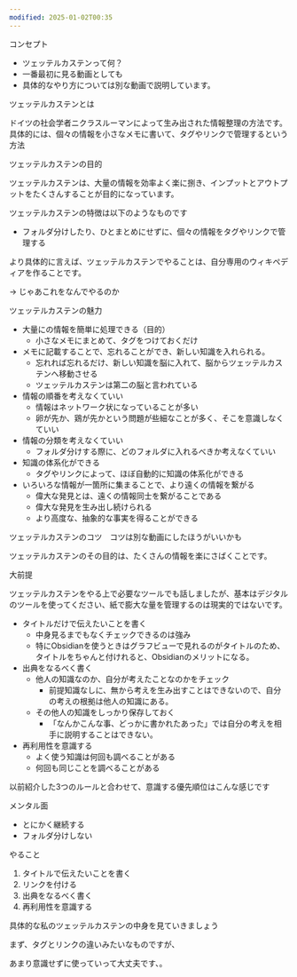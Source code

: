 ```yaml
---
modified: 2025-01-02T00:35
---
```

  

コンセプト

- ツェッテルカステンって何？
- 一番最初に見る動画としても
- 具体的なやり方については別な動画で説明しています。

  

ツェッテルカステンとは

ドイツの社会学者ニクラスルーマンによって生み出された情報整理の方法です。  
具体的には、個々の情報を小さなメモに書いて、タグやリンクで管理するという方法  

  

ツェッテルカステンの目的

ツェッテルカステンは、大量の情報を効率よく楽に捌き、インプットとアウトプットをたくさんすることが目的になっています。

  

ツェッテルカステンの特徴は以下のようなものです

- フォルダ分けしたり、ひとまとめにせずに、個々の情報をタグやリンクで管理する

より具体的に言えば、ツェッテルカステンでやることは、自分専用のウィキペディアを作ることです。

  

→ じゃあこれをなんでやるのか

ツェッテルカステンの魅力

- 大量にの情報を簡単に処理できる（目的）
    - 小さなメモにまとめて、タグをつけておくだけ
- メモに記載することで、忘れることができ、新しい知識を入れられる。
    - 忘れれば忘れるだけ、新しい知識を脳に入れて、脳からツェッテルカステンへ移動させる
    - ツェッテルカステンは第二の脳と言われている
- 情報の順番を考えなくていい
    - 情報はネットワーク状になっていることが多い
    - 卵が先か、鶏が先かという問題が些細なことが多く、そこを意識しなくていい
- 情報の分類を考えなくていい
    - フォルダ分けする際に、どのフォルダに入れるべきか考えなくていい
- 知識の体系化ができる
    - タグやリンクによって、ほぼ自動的に知識の体系化ができる
- いろいろな情報が一箇所に集まることで、より遠くの情報を繋がる
    - 偉大な発見とは、遠くの情報同士を繋がることである
    - 偉大な発見を生み出し続けられる
    - より高度な、抽象的な事実を得ることができる

  

  

  

ツェッテルカステンのコツ　コツは別な動画にしたほうがいいかも

ツェッテルカステンのその目的は、たくさんの情報を楽にさばくことです。

大前提

ツェッテルカステンをやる上で必要なツールでも話しましたが、基本はデジタルのツールを使ってください、紙で膨大な量を管理するのは現実的ではないです。

- タイトルだけで伝えたいことを書く
    - 中身見るまでもなくチェックできるのは強み
    - 特にObsidianを使うときはグラフビューで見れるのがタイトルのため、タイトルをちゃんと付けれると、Obsidianのメリットになる。
- 出典をなるべく書く
    - 他人の知識なのか、自分が考えたことなのかをチェック
        - 前提知識なしに、無から考えを生み出すことはできないので、自分の考えの根拠は他人の知識にある。
    - その他人の知識をしっかり保存しておく
        - 「なんかこんな事、どっかに書かれたあった」では自分の考えを相手に説明することはできない。
- 再利用性を意識する
    - よく使う知識は何回も調べることがある
    - 何回も同じことを調べることがある

  

  

以前紹介した3つのルールと合わせて、意識する優先順位はこんな感じです

メンタル面

- とにかく継続する
- フォルダ分けしない

やること

1. タイトルで伝えたいことを書く
2. リンクを付ける
3. 出典をなるべく書く
4. 再利用性を意識する

  

  

具体的な私のツェッテルカステンの中身を見ていきましょう

まず、タグとリンクの違いみたいなものですが、

あまり意識せずに使っていって大丈夫です、。